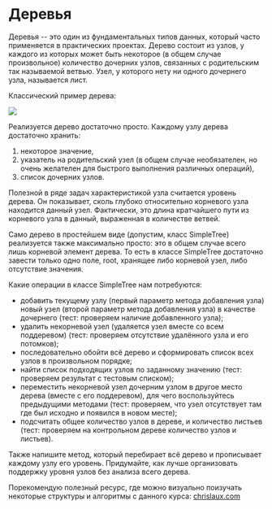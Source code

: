 # Деревья

Деревья -- это один из фундаментальных типов данных, который часто применяется в практических проектах. Дерево состоит из узлов, у каждого из которых может быть некоторое (в общем случае произвольное) количество дочерних узлов, связанных с родительским так называемой ветвью. Узел, у которого нету ни одного дочернего узла, называется лист.

Классический пример дерева:

![](https://skillsmart.ru/algo/15-121-cm/tree071.png)

Реализуется дерево достаточно просто. Каждому узлу дерева достаточно хранить:
1) некоторое значение,
2) указатель на родительский узел (в общем случае необязателен, но очень желателен для быстрого выполнения различных операций),
3) список дочерних узлов.

Полезной в ряде задач характеристикой узла считается уровень дерева. Он показывает, сколь глубоко относительно корневого узла находится данный узел. Фактически, это длина кратчайшего пути из корневого узла в данный, выраженная в количестве ветвей.

Само дерево в простейшем виде (допустим, класс SimpleTree) реализуется также максимально просто: это в общем случае всего лишь корневой элемент дерева. То есть в классе SimpleTree достаточно завести только одно поле, root, хранящее либо корневой узел, либо отсутствие значения.

Какие операции в классе SimpleTree нам потребуются:
- добавить текущему узлу (первый параметр метода добавления узла) новый узел (второй параметр метода добавления узла) в качестве дочернего (тест: проверяем наличие добавленного узла);
- удалить некорневой узел (удаляется узел вместе со всем поддеревом) (тест: проверяем отсутствие удалённого узла и его потомков);
- последовательно обойти всё дерево и сформировать список всех узлов в произвольном порядке;
- найти список подходящих узлов по заданному значению (тест: проверяем результат с тестовым списком);
- переместить некорневой узел дочерним узлом в другое место дерева (вместе с его поддеревом), для чего воспользуйтесь предыдущими методами (тест: проверяем, что узел отсутствует там где был исходно и появился в новом месте);
- подсчитать общее количество узлов в дереве, и количество листьев (тест: проверяем на контрольном дереве количество узлов и листьев).

Также напишите метод, который перебирает всё дерево и прописывает каждому узлу его уровень.
Придумайте, как лучше организовать поддержку уровня узлов без анализа всего дерева.

Порекомендую полезный ресурс, где можно визуально поизучать некоторые структуры и алгоритмы с данного курса: [chrislaux.com](https://www.chrislaux.com/)